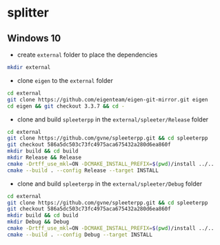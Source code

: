 # splitter

## Windows 10

* create `external` folder to place the dependencies
```bash
mkdir external
```

* clone `eigen` to the `external` folder
```bash
cd external
git clone https://github.com/eigenteam/eigen-git-mirror.git eigen
cd eigen && git checkout 3.3.7 && cd -
```

* clone and build `spleeterpp` in the `external/spleeter/Release` folder
```bash
cd external
git clone https://github.com/gvne/spleeterpp.git && cd spleeterpp
git checkout 586a5dc503c73fc4975aca675432a280d6ea860f
mkdir build && cd build
mkdir Release && Release
cmake -Drtff_use_mkl=ON -DCMAKE_INSTALL_PREFIX=$(pwd)/install ../..
cmake --build . --config Release --target INSTALL
```

* clone and build `spleeterpp` in the `external/spleeter/Debug` folder
```bash
cd external
git clone https://github.com/gvne/spleeterpp.git && cd spleeterpp
git checkout 586a5dc503c73fc4975aca675432a280d6ea860f
mkdir build && cd build
mkdir Debug && Debug
cmake -Drtff_use_mkl=ON -DCMAKE_INSTALL_PREFIX=$(pwd)/install ../..
cmake --build . --config Debug --target INSTALL
```
